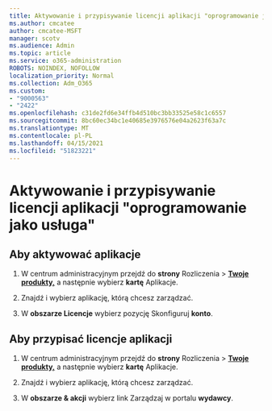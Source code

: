 ```yaml
---
title: Aktywowanie i przypisywanie licencji aplikacji "oprogramowanie jako usługa"
ms.author: cmcatee
author: cmcatee-MSFT
manager: scotv
ms.audience: Admin
ms.topic: article
ms.service: o365-administration
ROBOTS: NOINDEX, NOFOLLOW
localization_priority: Normal
ms.collection: Adm_O365
ms.custom:
- "9000563"
- "2422"
ms.openlocfilehash: c31de2fd6e34ffb4d510bc3bb33525e58c1c6557
ms.sourcegitcommit: 8bc60ec34bc1e40685e3976576e04a2623f63a7c
ms.translationtype: MT
ms.contentlocale: pl-PL
ms.lasthandoff: 04/15/2021
ms.locfileid: "51823221"
---
```

# <a name="activate-and-assign-software-as-a-service-app-licenses"></a>Aktywowanie i przypisywanie licencji aplikacji "oprogramowanie jako usługa" 

## <a name="to-activate-apps"></a>Aby aktywować aplikacje

1. W centrum administracyjnym przejdź do **strony** Rozliczenia  >  **[Twoje produkty,](https://go.microsoft.com/fwlink/p/?linkid=842054)** a następnie wybierz **kartę** Aplikacje.

2. Znajdź i wybierz aplikację, którą chcesz zarządzać.

3. W **obszarze Licencje** wybierz pozycję Skonfiguruj **konto**.  

## <a name="to-assign-app-licenses"></a>Aby przypisać licencje aplikacji

1. W centrum administracyjnym przejdź do **strony** Rozliczenia  >  **[Twoje produkty,](https://go.microsoft.com/fwlink/p/?linkid=842054)** a następnie wybierz **kartę** Aplikacje.

2. Znajdź i wybierz aplikację, którą chcesz zarządzać.  

3. W **obszarze & akcji** wybierz link Zarządzaj w portalu **wydawcy**.